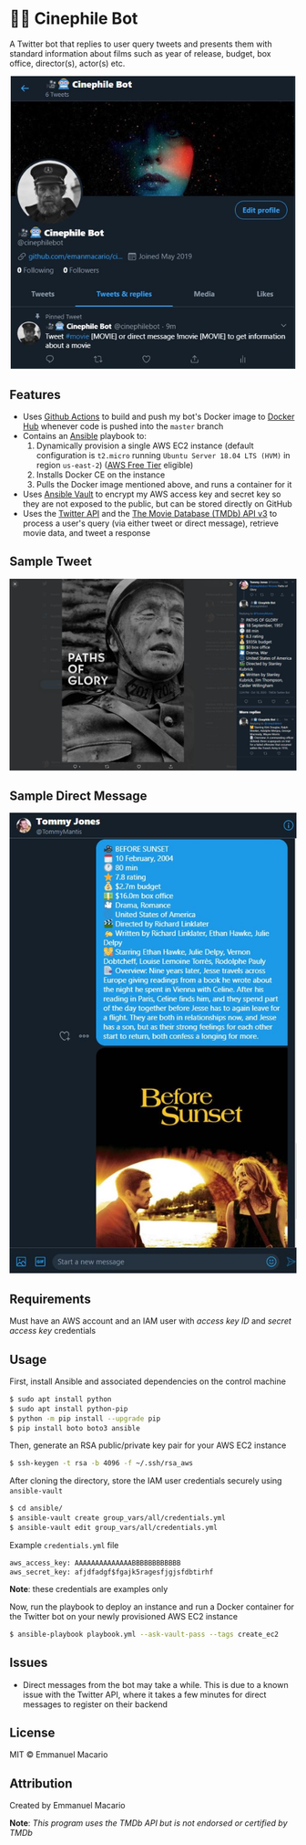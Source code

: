 # 🎥🤖 Cinephile Bot
A Twitter bot that replies to user query tweets and presents them with standard information about films
such as year of release, budget, box office, director(s), actor(s) etc.

<div style="text-align: center">
<img src="./assets/cinephile_bot.JPG" width="500" height="auto" alt="Paths of Glory Tweet">
</div>





## Features
* Uses [Github Actions](https://github.com/features/actions) to build and push my bot's Docker image to [Docker Hub](https://hub.docker.com/) whenever code is pushed into the `master` branch
* Contains an [Ansible](https://www.ansible.com/) playbook to:
    1. Dynamically provision a single AWS EC2 instance (default configuration is `t2.micro` running `Ubuntu Server 18.04 LTS (HVM)` in region `us-east-2`) ([AWS Free Tier](https://aws.amazon.com/free/) eligible)
    2. Installs Docker CE on the instance
    3. Pulls the Docker image mentioned above, and runs a container for it
* Uses [Ansible Vault](https://docs.ansible.com/ansible/latest/user_guide/vault.html) to encrypt my AWS access key and secret key so they are not exposed to the public, but can be stored directly on GitHub
* Uses the [Twitter API](https://developer.twitter.com/en/docs/twitter-api) and the [The Movie Database (TMDb) API v3](https://developers.themoviedb.org/3) to process a user's query (via either tweet or direct message), retrieve movie data, and tweet a response

## Sample Tweet

<div style="text-align: center;">
    <img src="./assets/paths_of_glory.JPG" width="800" height="auto" alt="Paths of Glory Tweet">
</div>

## Sample Direct Message
<div style="text-align: center;">
    <img src="./assets/before_sunset_direct_message.JPG" alt="Paths of Glory Tweet">
</div>

## Requirements
Must have an AWS account and an IAM user with *access key ID* and *secret access key* credentials

## Usage
First, install Ansible and associated dependencies on the control machine
```bash
$ sudo apt install python
$ sudo apt install python-pip
$ python -m pip install --upgrade pip
$ pip install boto boto3 ansible
```

Then, generate an RSA public/private key pair for your AWS EC2 instance
```bash
$ ssh-keygen -t rsa -b 4096 -f ~/.ssh/rsa_aws
```

After cloning the directory, store the IAM user credentials securely using ```ansible-vault```
```bash
$ cd ansible/
$ ansible-vault create group_vars/all/credentials.yml
$ ansible-vault edit group_vars/all/credentials.yml
```
Example ```credentials.yml``` file 
```
aws_access_key: AAAAAAAAAAAAAABBBBBBBBBBBB
aws_secret_key: afjdfadgf$fgajk5ragesfjgjsfdbtirhf
```
**Note**: these credentials are examples only


Now, run the playbook to deploy an instance and run a Docker container for the Twitter
bot on your newly provisioned AWS EC2 instance
```bash
$ ansible-playbook playbook.yml --ask-vault-pass --tags create_ec2
```

## Issues
* Direct messages from the bot may take a while. This is due to a known issue with the Twitter API, where it takes a few minutes for direct messages to register on their backend

## License
MIT © Emmanuel Macario

## Attribution
Created by Emmanuel Macario

**Note**: *This program uses the TMDb API but is not endorsed or certified by TMDb*
